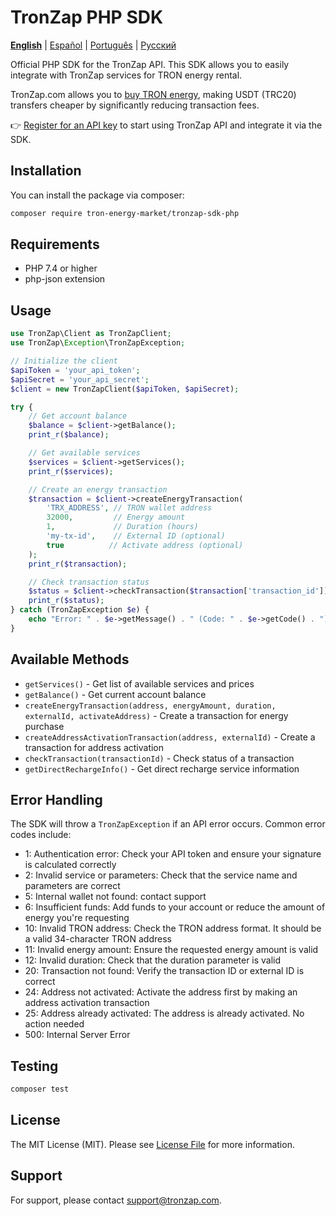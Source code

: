 # TronZap PHP SDK

**[English](README.md)** | [Español](README.es.md) | [Português](README.pt-br.md) | [Русский](README.ru.md)

Official PHP SDK for the TronZap API.
This SDK allows you to easily integrate with TronZap services for TRON energy rental.

TronZap.com allows you to [buy TRON energy](https://tronzap.com/), making USDT (TRC20) transfers cheaper by significantly reducing transaction fees.

👉 [Register for an API key](https://tronzap.com) to start using TronZap API and integrate it via the SDK.

## Installation

You can install the package via composer:

```bash
composer require tron-energy-market/tronzap-sdk-php
```

## Requirements

- PHP 7.4 or higher
- php-json extension

## Usage

```php
use TronZap\Client as TronZapClient;
use TronZap\Exception\TronZapException;

// Initialize the client
$apiToken = 'your_api_token';
$apiSecret = 'your_api_secret';
$client = new TronZapClient($apiToken, $apiSecret);

try {
    // Get account balance
    $balance = $client->getBalance();
    print_r($balance);

    // Get available services
    $services = $client->getServices();
    print_r($services);

    // Create an energy transaction
    $transaction = $client->createEnergyTransaction(
        'TRX_ADDRESS', // TRON wallet address
        32000,         // Energy amount
        1,             // Duration (hours)
        'my-tx-id',    // External ID (optional)
        true          // Activate address (optional)
    );
    print_r($transaction);

    // Check transaction status
    $status = $client->checkTransaction($transaction['transaction_id']);
    print_r($status);
} catch (TronZapException $e) {
    echo "Error: " . $e->getMessage() . " (Code: " . $e->getCode() . ")\n";
}
```

## Available Methods

- `getServices()` - Get list of available services and prices
- `getBalance()` - Get current account balance
- `createEnergyTransaction(address, energyAmount, duration, externalId, activateAddress)` - Create a transaction for energy purchase
- `createAddressActivationTransaction(address, externalId)` - Create a transaction for address activation
- `checkTransaction(transactionId)` - Check status of a transaction
- `getDirectRechargeInfo()` - Get direct recharge service information

## Error Handling

The SDK will throw a `TronZapException` if an API error occurs. Common error codes include:

- 1: Authentication error: Check your API token and ensure your signature is calculated correctly
- 2: Invalid service or parameters: Check that the service name and parameters are correct
- 5: Internal wallet not found: contact support
- 6: Insufficient funds: Add funds to your account or reduce the amount of energy you're requesting
- 10: Invalid TRON address: Check the TRON address format. It should be a valid 34-character TRON address
- 11: Invalid energy amount: Ensure the requested energy amount is valid
- 12: Invalid duration: Check that the duration parameter is valid
- 20: Transaction not found: Verify the transaction ID or external ID is correct
- 24: Address not activated: Activate the address first by making an address activation transaction
- 25: Address already activated: The address is already activated. No action needed
- 500: Internal Server Error

## Testing

```bash
composer test
```

## License

The MIT License (MIT). Please see [License File](LICENSE) for more information.

## Support

For support, please contact [support@tronzap.com](mailto:support@tronzap.com).